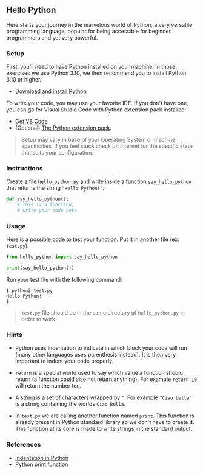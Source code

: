 ## Hello Python

Here starts your journey in the marvelous world of Python, a very versatile programming language, popular for being accessible for beginner programmers and yet very powerful.

### Setup

First, you'll need to have Python installed on your machine. In those exercises we use Python 3.10, we then recommend you to install Python 3.10 or higher.

- [Download and install Python](https://www.python.org/downloads/)

To write your code, you may use your favorite IDE. If you don't have one, you can go for Visual Studio Code with Python extension pack installed:

- [Get VS Code](https://code.visualstudio.com/)
- (Optional) [The Python extension pack](https://marketplace.visualstudio.com/items?itemName=donjayamanne.python-extension-pack).

> Setup may vary in base of your Operating System or machine specificities, if you feel stuck check on internet for the specific steps that suits your configuration.

### Instructions

Create a file `hello_python.py` and write inside a function `say_hello_python` that returns the string `"Hello Python!"`.

```python
def say_hello_python():
    # this is a function,
    # write your code here
```

### Usage

Here is a possible code to test your function. Put it in another file (ex: `test.py`):

```python
from hello_python import say_hello_python

print(say_hello_python())
```

Run your test file with the following command:

```console
$ python3 test.py
Hello Python!
$
```

> `test.py` file should be in the same directory of `hello_python.py` in order to work.

### Hints

- Python uses indentation to indicate in which block your code will run (many other languages uses parenthesis instead). It is then very important to indent your code properly.

- `return` is a special world used to say which value a function should return (a function could also not return anything).
  For example `return 10` will return the number ten.

- A string is a set of characters wrapped by `"`.
  For example `"Ciao bella"` is a string containing the worlds `Ciao Bella`.

- In `test.py` we are calling another function named `print`. This function is already present in Python standard library so we don't have to create it. This function at its core is made to write strings in the standard output.

### References

- [Indentation in Python](https://www.w3schools.com/python/gloss_python_indentation.asp)
- [Python print function](https://www.w3schools.com/python/ref_func_print.asp)
